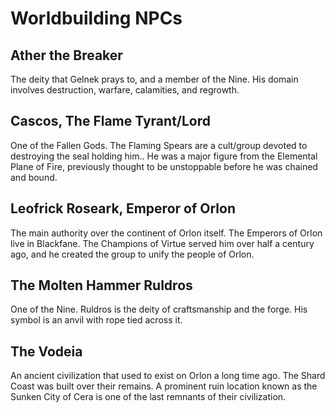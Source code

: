 # Worldbuilding NPCs

## Ather the Breaker

The deity that Gelnek prays to, and a member of the Nine. His domain involves destruction, warfare, calamities, and regrowth.

## Cascos, The Flame Tyrant/Lord

One of the Fallen Gods. The Flaming Spears are a cult/group devoted to destroying the seal holding him.. He was a major figure from the Elemental Plane of Fire, previously thought to be unstoppable before he was chained and bound.

## Leofrick Roseark, Emperor of Orlon

The main authority over the continent of Orlon itself. The Emperors of Orlon live in Blackfane. The Champions of Virtue served him over half a century ago, and he created the group to unify the people of Orlon.

## The Molten Hammer Ruldros

One of the Nine. Ruldros is the deity of craftsmanship and the forge. His symbol is an anvil with rope tied across it.

## The Vodeia

An ancient civilization that used to exist on Orlon a long time ago. The Shard Coast was built over their remains. A prominent ruin location known as the Sunken City of Cera is one of the last remnants of their civilization. 
